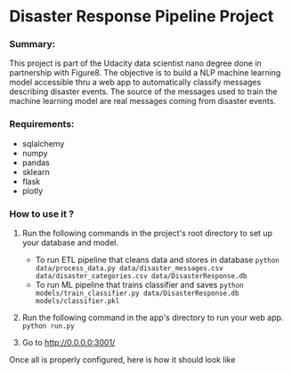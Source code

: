 # Disaster Response Pipeline Project

### Summary:
This project is part of the Udacity data scientist nano degree done in partnership with Figure8. 
The objective is to build a NLP machine learning model accessible thru a web app to automatically classify messages describing disaster events. 
The source of the messages used to train the machine learning model are real messages coming from disaster events.

### Requirements:

- sqlalchemy
- numpy
- pandas
- sklearn
- flask
- plotly

### How to use it ?

1. Run the following commands in the project's root directory to set up your database and model.

    - To run ETL pipeline that cleans data and stores in database
        `python data/process_data.py data/disaster_messages.csv data/disaster_categories.csv data/DisasterResponse.db`
    - To run ML pipeline that trains classifier and saves
        `python models/train_classifier.py data/DisasterResponse.db models/classifier.pkl`

2. Run the following command in the app's directory to run your web app.
    `python run.py`

3. Go to http://0.0.0.0:3001/

Once all is properly configured, here is how it should look like


